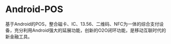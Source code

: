 Android-POS
===========

基于Android的POS，整合磁卡、IC、13.56、二维码、NFC为一体的综合支付设备，充分利用Android强大的延展功能，创新的O2O闭环功能，是移动互联时代的新金融工具。

